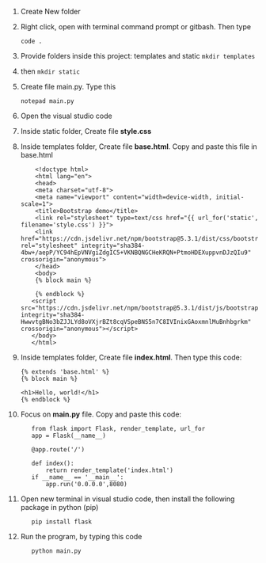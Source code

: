 1.  Create New folder
2.  Right click, open with terminal command prompt or gitbash. Then type

	    code .

3.  Provide folders inside this project: templates and static `mkdir templates`
4. then `mkdir static`

5.  Create file main.py. Type this

	    notepad main.py

6.  Open the visual studio code
7.  Inside static folder, Create file **style.css**
8.  Inside templates folder, Create file **base.html**. Copy and paste this file in base.html

		    <!doctype html>
		    <html lang="en">
		    <head>
		    <meta charset="utf-8">
		    <meta name="viewport" content="width=device-width, initial-scale=1">
		    <title>Bootstrap demo</title>
		    <link rel="stylesheet" type=text/css href="{{ url_for('static', filename='style.css') }}">
		    <link href="https://cdn.jsdelivr.net/npm/bootstrap@5.3.1/dist/css/bootstrap.min.css" rel="stylesheet" integrity="sha384-4bw+/aepP/YC94hEpVNVgiZdgIC5+VKNBQNGCHeKRQN+PtmoHDEXuppvnDJzQIu9" crossorigin="anonymous">
		    </head>
		    <body>
		    {% block main %}
		    
		    {% endblock %}
		   <script src="https://cdn.jsdelivr.net/npm/bootstrap@5.3.1/dist/js/bootstrap.bundle.min.js" integrity="sha384-HwwvtgBNo3bZJJLYd8oVXjrBZt8cqVSpeBNS5n7C8IVInixGAoxmnlMuBnhbgrkm" crossorigin="anonymous"></script>
		   </body>
		   </html>

9.  Inside templates folder, Create file **index.html**. Then type this code:

		{% extends 'base.html' %}
		{% block main %}

		<h1>Hello, world!</h1>
		{% endblock %}

10.  Focus on **main.py** file. Copy and paste this code:

		    from flask import Flask, render_template, url_for
		    app = Flask(__name__)
		    
		    @app.route('/')
		    
		    def index():
		        return render_template('index.html')
		    if __name__ == '__main__':
		        app.run('0.0.0.0',8080)
11.  Open new terminal in visual studio code, then install the following package in python (pip)

		    pip install flask

12.  Run the program, by typing this code

		    python main.py
